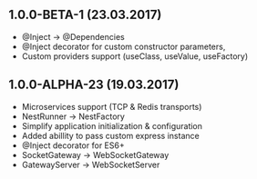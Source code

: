 ## 1.0.0-BETA-1 (23.03.2017)

- @Inject -> @Dependencies
- @Inject decorator for custom constructor parameters,
- Custom providers support (useClass, useValue, useFactory)

## 1.0.0-ALPHA-23 (19.03.2017)

- Microservices support (TCP & Redis transports)
- NestRunner -> NestFactory
- Simplify application initialization & configuration
- Added abillity to pass custom express instance
- @Inject decorator for ES6+
- SocketGateway -> WebSocketGateway
- GatewayServer -> WebSocketServer
